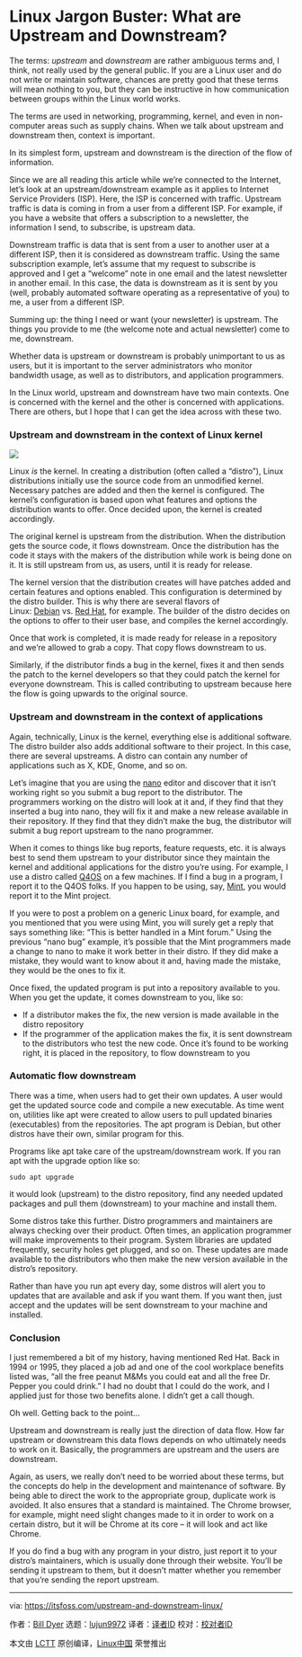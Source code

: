 [#]: subject: "Linux Jargon Buster: What are Upstream and Downstream?"
[#]: via: "https://itsfoss.com/upstream-and-downstream-linux/"
[#]: author: "Bill Dyer https://itsfoss.com/author/bill/"
[#]: collector: "lujun9972"
[#]: translator: "wxy"
[#]: reviewer: " "
[#]: publisher: " "
[#]: url: " "

Linux Jargon Buster: What are Upstream and Downstream?
======

The terms: _upstream_ and _downstream_ are rather ambiguous terms and, I think, not really used by the general public. If you are a Linux user and do not write or maintain software, chances are pretty good that these terms will mean nothing to you, but they can be instructive in how communication between groups within the Linux world works.

The terms are used in networking, programming, kernel, and even in non-computer areas such as supply chains. When we talk about upstream and downstream then, context is important.

In its simplest form, upstream and downstream is the direction of the flow of information.

Since we are all reading this article while we’re connected to the Internet, let’s look at an upstream/downstream example as it applies to Internet Service Providers (ISP). Here, the ISP is concerned with traffic. Upstream traffic is data is coming in from a user from a different ISP. For example, if you have a website that offers a subscription to a newsletter, the information I send, to subscribe, is upstream data.

Downstream traffic is data that is sent from a user to another user at a different ISP, then it is considered as downstream traffic. Using the same subscription example, let’s assume that my request to subscribe is approved and I get a “welcome” note in one email and the latest newsletter in another email. In this case, the data is downstream as it is sent by you (well, probably automated software operating as a representative of you) to me, a user from a different ISP.

Summing up: the thing I need or want (your newsletter) is upstream. The things you provide to me (the welcome note and actual newsletter) come to me, downstream.

Whether data is upstream or downstream is probably unimportant to us as users, but it is important to the server administrators who monitor bandwidth usage, as well as to distributors, and application programmers.

In the Linux world, upstream and downstream have two main contexts. One is concerned with the kernel and the other is concerned with applications. There are others, but I hope that I can get the idea across with these two.

### Upstream and downstream in the context of Linux kernel

![][1]

Linux _is_ the kernel. In creating a distribution (often called a “distro”), Linux distributions initially use the source code from an unmodified kernel. Necessary patches are added and then the kernel is configured. The kernel’s configuration is based upon what features and options the distribution wants to offer. Once decided upon, the kernel is created accordingly.

The original kernel is upstream from the distribution. When the distribution gets the source code, it flows downstream. Once the distribution has the code it stays with the makers of the distribution while work is being done on it. It is still upstream from us, as users, until it is ready for release.

The kernel version that the distribution creates will have patches added and certain features and options enabled. This configuration is determined by the distro builder. This is why there are several flavors of Linux: [Debian][2] vs. [Red Hat][3], for example. The builder of the distro decides on the options to offer to their user base, and compiles the kernel accordingly.

Once that work is completed, it is made ready for release in a repository and we’re allowed to grab a copy. That copy flows downstream to us.

Similarly, if the distributor finds a bug in the kernel, fixes it and then sends the patch to the kernel developers so that they could patch the kernel for everyone downstream. This is called contributing to upstream because here the flow is going upwards to the original source.

### Upstream and downstream in the context of applications

Again, technically, Linux is the kernel, everything else is additional software. The distro builder also adds additional software to their project. In this case, there are several upstreams. A distro can contain any number of applications such as X, KDE, Gnome, and so on.

Let’s imagine that you are using the [nano][4] editor and discover that it isn’t working right so you submit a bug report to the distributor. The programmers working on the distro will look at it and, if they find that they inserted a bug into nano, they will fix it and make a new release available in their repository. If they find that they didn’t make the bug, the distributor will submit a bug report upstream to the nano programmer.

When it comes to things like bug reports, feature requests, etc. it is always best to send them upstream to your distributor since they maintain the kernel and additional applications for the distro you’re using. For example, I use a distro called [Q4OS][5] on a few machines. If I find a bug in a program, I report it to the Q4OS folks. If you happen to be using, say, [Mint][6], you would report it to the Mint project.

If you were to post a problem on a generic Linux board, for example, and you mentioned that you were using Mint, you will surely get a reply that says something like: “This is better handled in a Mint forum.” Using the previous “nano bug” example, it’s possible that the Mint programmers made a change to nano to make it work better in their distro. If they did make a mistake, they would want to know about it and, having made the mistake, they would be the ones to fix it.

Once fixed, the updated program is put into a repository available to you. When you get the update, it comes downstream to you, like so:

  * If a distributor makes the fix, the new version is made available in the distro repository
  * If the programmer of the application makes the fix, it is sent downstream to the distributors who test the new code. Once it’s found to be working right, it is placed in the repository, to flow downstream to you



### Automatic flow downstream

There was a time, when users had to get their own updates. A user would get the updated source code and compile a new executable. As time went on, utilities like apt were created to allow users to pull updated binaries (executables) from the repositories. The apt program is Debian, but other distros have their own, similar program for this.

Programs like apt take care of the upstream/downstream work. If you ran apt with the upgrade option like so:

`sudo apt upgrade`

it would look (upstream) to the distro repository, find any needed updated packages and pull them (downstream) to your machine and install them.

Some distros take this further. Distro programmers and maintainers are always checking over their product. Often times, an application programmer will make improvements to their program. System libraries are updated frequently, security holes get plugged, and so on. These updates are made available to the distributors who then make the new version available in the distro’s repository.

Rather than have you run apt every day, some distros will alert you to updates that are available and ask if you want them. If you want then, just accept and the updates will be sent downstream to your machine and installed.

### Conclusion

I just remembered a bit of my history, having mentioned Red Hat. Back in 1994 or 1995, they placed a job ad and one of the cool workplace benefits listed was, “all the free peanut M&amp;Ms you could eat and all the free Dr. Pepper you could drink.” I had no doubt that I could do the work, and I applied just for those two benefits alone. I didn’t get a call though.

Oh well. Getting back to the point…

Upstream and downstream is really just the direction of data flow. How far upstream or downstream this data flows depends on who ultimately needs to work on it. Basically, the programmers are upstream and the users are downstream.

Again, as users, we really don’t need to be worried about these terms, but the concepts do help in the development and maintenance of software. By being able to direct the work to the appropriate group, duplicate work is avoided. It also ensures that a standard is maintained. The Chrome browser, for example, might need slight changes made to it in order to work on a certain distro, but it will be Chrome at its core – it will look and act like Chrome.

If you do find a bug with any program in your distro, just report it to your distro’s maintainers, which is usually done through their website. You’ll be sending it upstream to them, but it doesn’t matter whether you remember that you’re sending the report upstream.

--------------------------------------------------------------------------------

via: https://itsfoss.com/upstream-and-downstream-linux/

作者：[Bill Dyer][a]
选题：[lujun9972][b]
译者：[译者ID](https://github.com/译者ID)
校对：[校对者ID](https://github.com/校对者ID)

本文由 [LCTT](https://github.com/LCTT/TranslateProject) 原创编译，[Linux中国](https://linux.cn/) 荣誉推出

[a]: https://itsfoss.com/author/bill/
[b]: https://github.com/lujun9972
[1]: https://i0.wp.com/itsfoss.com/wp-content/uploads/2022/01/upstream-downstream.png?resize=800%2C450&ssl=1
[2]: https://www.debian.org/
[3]: https://www.redhat.com/
[4]: https://www.nano-editor.org/
[5]: https://q4os.org/
[6]: https://linuxmint.com/
